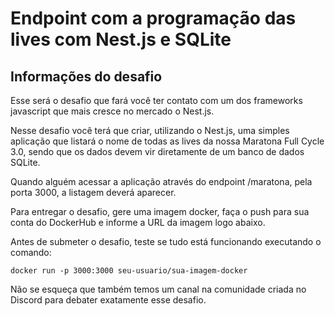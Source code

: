 # Endpoint com a programação das lives com Nest.js e SQLite


## Informações do desafio

Esse será o desafio que fará você ter contato com um dos frameworks javascript que mais cresce no mercado o Nest.js.

Nesse desafio você terá que criar, utilizando o Nest.js, uma simples aplicação que listará o nome de todas as lives da nossa Maratona Full Cycle 3.0, sendo que os dados devem vir diretamente de um banco de dados SQLite.

Quando alguém acessar a aplicação através do endpoint /maratona, pela porta 3000, a listagem deverá aparecer.

Para entregar o desafio, gere uma imagem docker, faça o push para sua conta do DockerHub e informe a URL da imagem logo abaixo.

Antes de submeter o desafio, teste se tudo está funcionando executando o comando:
```
docker run -p 3000:3000 seu-usuario/sua-imagem-docker
```

Não se esqueça que também temos um canal na comunidade criada no Discord para debater exatamente esse desafio.